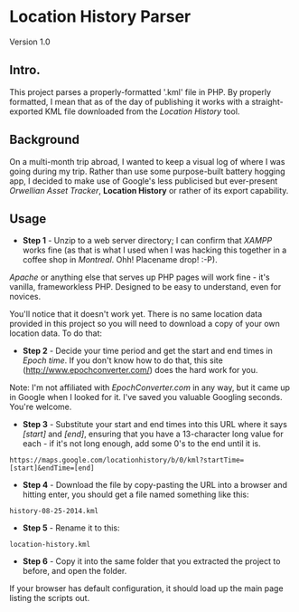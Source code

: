 Location History Parser
==============

Version 1.0

Intro.
--------------
This project parses a properly-formatted '.kml' file in PHP. By properly formatted, I mean that as of the day of publishing it works with a straight-exported KML file downloaded from the *Location History* tool.


Background
--------------
On a multi-month trip abroad, I wanted to keep a visual log of where I was going during my trip. Rather than use some purpose-built battery hogging app, I decided to make use of Google's less publicised but ever-present *Orwellian Asset Tracker*, **Location History** or rather of its export capability.


Usage
--------------
- **Step 1** - Unzip to a web server directory; I can confirm that *XAMPP* works fine (as that is what I used when I was hacking this together in a coffee shop in *Montreal*. Ohh! Placename drop! :-P).

*Apache* or anything else that serves up PHP pages will work fine - it's vanilla, frameworkless PHP. Designed to be easy to understand, even for novices.

You'll notice that it doesn't work yet. There is no same location data provided in this project so you will need to download a copy of your own location data. To do that:

- **Step 2** - Decide your time period and get the start and end times in *Epoch time*. If you don't know how to do that, this site (http://www.epochconverter.com/) does the hard work for you.

Note: I'm not affiliated with *EpochConverter.com* in any way, but it came up in Google when I looked for it. I've saved you valuable Googling seconds. You're welcome.

- **Step 3** - Substitute your start and end times into this URL where it says *[start]* and *[end]*, ensuring that you have a 13-character long value for each - if it's not long enough, add some 0's to the end until it is.

```
https://maps.google.com/locationhistory/b/0/kml?startTime=[start]&endTime=[end]
```

- **Step 4** - Download the file by copy-pasting the URL into a browser and hitting enter, you should get a file named something like this:

```
history-08-25-2014.kml
```
   
- **Step 5** - Rename it to this:
	
```
location-history.kml
```
    
- **Step 6** - Copy it into the same folder that you extracted the project to before, and open the folder.

If your browser has default configuration, it should load up the main page listing the scripts out.
